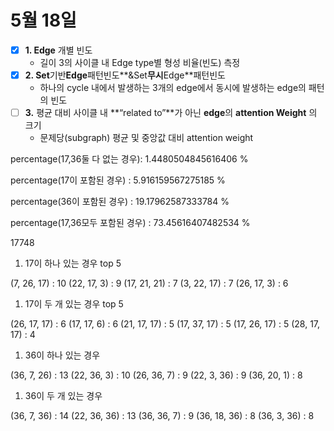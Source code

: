 # 5월 18일

- [x]  **1. Edge** 개별 빈도
    - 길이 3의 사이클 내 Edge type별 형성 비율(빈도) 측정
- [x]  **2. Set**기반**Edge**패턴빈도**&Set**무시**Edge**패턴빈도
    - 하나의 cycle 내에서 발생하는 3개의 edge에서 동시에 발생하는 edge의 패턴의 빈도
- [ ]  **3.** 평균 대비 사이클 내 **“related to”**가 아닌 **edge**의 **attention Weight** 의 크기
    - 문제당(subgraph) 평균 및 중앙값 대비 attention weight

percentage(17,36둘 다 없는 경우): 1.4480504845616406 %

percentage(17이 포함된 경우) : 5.916159567275185 %

percentage(36이 포함된 경우) : 19.17962587333784 %

percentage(17,36모두 포함된 경우) : 73.45616407482534 %

17748

1. 17이 하나 있는 경우 top 5

(7, 26, 17) : 10
(22, 17, 3) : 9
(17, 21, 21) : 7
(3, 22, 17) : 7
(26, 17, 3) : 6

1. 17이 두 개 있는 경우 top 5

(26, 17, 17) : 6
(17, 17, 6) : 6
(21, 17, 17) : 5
(17, 37, 17) : 5
(17, 26, 17) : 5
(28, 17, 17) : 4

1. 36이 하나 있는 경우

(36, 7, 26) : 13
(22, 36, 3) : 10
(26, 36, 7) : 9
(22, 3, 36) : 9
(36, 20, 1) : 8

1. 36이 두 개 있는 경우

(36, 7, 36) : 14
(22, 36, 36) : 13
(36, 36, 7) : 9
(36, 18, 36) : 8
(36, 3, 36) : 8